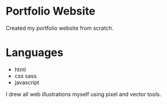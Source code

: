 # Portfolio Website
Created my portfolio website from scratch.

# Languages
- html
- css sass
- javascript

I drew all web illustrations myself using pixel and vector tools.
